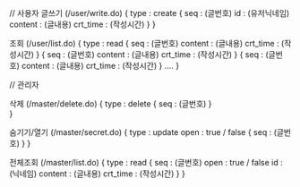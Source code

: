 // 사용자
글쓰기 (/user/write.do)
{
    type : create
    {
        seq : (글번호)
        id : (유저닉네임)
        content : (글내용)
        crt_time : (작성시간)
    }
}

조회 (/user/list.do)
{
    type : read
    {
       seq : (글번호) 
       content : (글내용)
       crt_time : (작성시간)
    }
    {
        seq : (글번호) 
       content : (글내용)
       crt_time : (작성시간)
    } 
    {
        seq : (글번호) 
       content : (글내용)
       crt_time : (작성시간)
    } 
    .... 
}


// 관리자

삭제 (/master/delete.do)
{
    type : delete
    {
        seq : (글번호)
    }   
}

숨기기/열기 (/master/secret.do)
{
    type : update
    open : true / false
    {
        seq : (글번호)
    }
}

전체조회 (/master/list.do)
{
    type : read
    {
        seq : (글번호) 
        open : true / false
        id : (닉네임)
        content : (글내용)
        crt_time : (작성시간)
    }
}